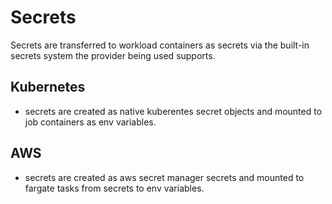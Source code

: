 # Secrets

Secrets are transferred to workload containers as secrets via the built-in secrets system the provider being used supports.

## Kubernetes

- secrets are created as native kuberentes secret objects and mounted to job containers as env variables.

## AWS

- secrets are created as aws secret manager secrets and mounted to fargate tasks from secrets to env variables.
